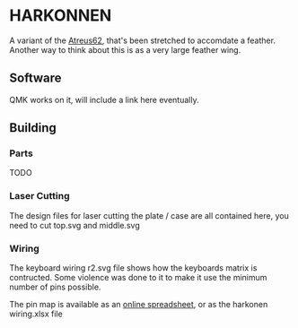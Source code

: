 # HARKONNEN

A variant of the [Atreus62](https://github.com/profet23/atreus62), that's been stretched to accomdate a feather.
Another way to think about this is as a very large feather wing.

## Software

QMK works on it, will include a link here eventually.

## Building

### Parts

TODO

### Laser Cutting

The design files for laser cutting the plate / case are all contained here, you need to cut top.svg and middle.svg

### Wiring

The keyboard wiring r2.svg file shows how the keyboards matrix is contructed.
Some violence was done to it to make it use the minimum number of pins possible.

The pin map is available as an [online spreadsheet](https://docs.google.com/spreadsheets/d/1iDyUBJJbKarKhOK65EzkKA9Op6N0ExQvh2ANYo-jnFA/edit?usp=sharing), or as the harkonen wiring.xlsx file